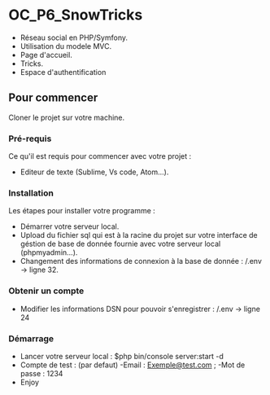 # OC_P6_SnowTricks
- Réseau social en PHP/Symfony.
- Utilisation du modele MVC.
- Page d'accueil.
- Tricks.
- Espace d'authentification

## Pour commencer

Cloner le projet sur votre machine.

### Pré-requis

Ce qu'il est requis pour commencer avec votre projet : 

- Editeur de texte (Sublime, Vs code, Atom...).

### Installation

Les étapes pour installer votre programme :

- Démarrer votre serveur local.
- Upload du fichier sql qui est à la racine du projet sur votre interface de géstion de base de donnée fournie avec votre serveur local (phpmyadmin...).
- Changement des informations de connexion à la base de donnée : /.env -> ligne 32. 

### Obtenir un compte

- Modifier les informations DSN pour pouvoir s'enregistrer : /.env -> ligne 24

### Démarrage

- Lancer votre serveur local : $php bin/console server:start -d
- Compte de test : (par defaut) -Email : Exemple@test.com ; -Mot de passe : 1234
- Enjoy 
